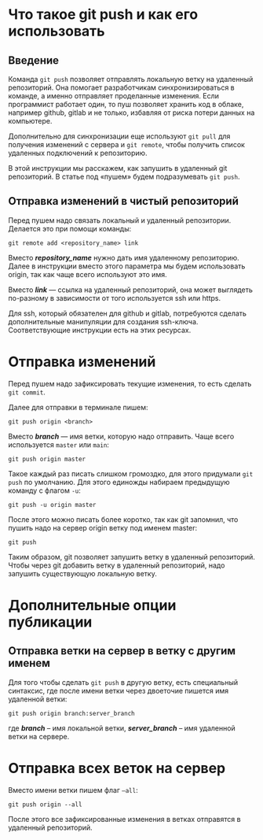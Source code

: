 # Что такое git push и как его использовать
## Введение
Команда `git push` позволяет отправлять локальную ветку на удаленный репозиторий. Она помогает разработчикам синхронизироваться в команде, а именно отправляет проделанные изменения. Если программист работает один, то пуш позволяет хранить код в облаке, например github, gitlab и не только, избавляя от риска потери данных на компьютере.

Дополнительно для синхронизации еще используют `git pull` для получения изменений с сервера и `git remote`, чтобы получить список удаленных подключений к репозиторию.

В этой инструкции мы расскажем, как запушить в удаленный git репозиторий. В статье под «пушем» будем подразумевать `git push`.

## Отправка изменений в чистый репозиторий
Перед пушем надо связать локальный и удаленный репозитории. Делается это при помощи команды:
```
git remote add <repository_name> link
```

Вместо ***repository_name*** нужно дать имя удаленному репозиторию. Далее в инструкции вместо этого параметра мы будем использовать origin, так как чаще всего используют это имя.

Вместо ***link*** — ссылка на удаленный репозиторий, она может выглядеть по-разному в зависимости от того используется ssh или https. 

Для ssh, который обязателен для github и gitlab, потребуются сделать дополнительные манипуляции для создания ssh-ключа. Соответствующие инструкции есть на этих ресурсах.

# Отправка изменений
Перед пушем надо зафиксировать текущие изменения, то есть сделать `git commit`.

Далее для отправки в терминале пишем:
```
git push origin <branch>
```
Вместо ***branch*** — имя ветки, которую надо отправить. Чаще всего используется `master` или `main`: 
```
git push origin master
```
Такое каждый раз писать слишком громоздко, для этого придумали `git push` по умолчанию. Для этого единожды набираем предыдущую команду с флагом `-u`:
```
git push -u origin master
```
После этого можно писать более коротко, так как git запомнил, что пушить надо на сервер origin ветку под именем master:
```
git push
```
Таким образом, git позволяет запушить ветку в удаленный репозиторий. Чтобы через git добавить ветку в удаленный репозиторий, надо запушить существующую локальную ветку.

# Дополнительные опции публикации
## Отправка ветки на сервер в ветку с другим именем
Для того чтобы сделать `git push` в другую ветку, есть специальный синтаксис, где после имени ветки через двоеточие пишется имя удаленной ветки:
```
git push origin branch:server_branch
```
где ***branch*** – имя локальной ветки, ***server_branch*** – имя удаленной ветки на сервере.

# Отправка всех веток на сервер
Вместо имени ветки пишем  флаг `—all`: 
```
git push origin --all
```
После этого все зафиксированные изменения в ветках отправятся в удаленный репозиторий.